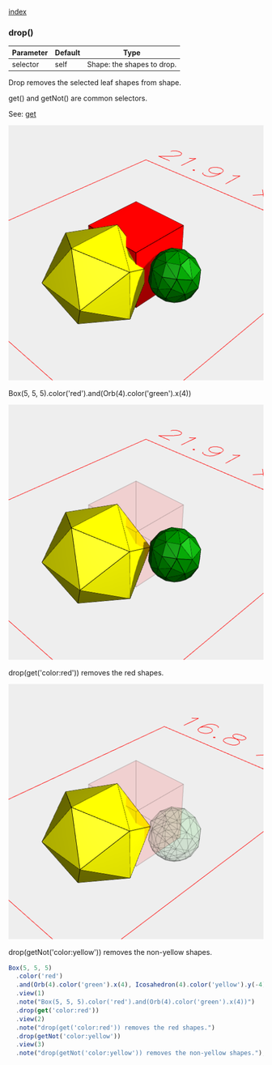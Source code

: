 [index](../../nb/api/index.md)
### drop()
Parameter|Default|Type
---|---|---
|selector|self|Shape: the shapes to drop.

Drop removes the selected leaf shapes from shape.

get() and getNot() are common selectors.

See: [get](../../nb/api/get.md)

![Image](drop.md.$2_1.png)

Box(5, 5, 5).color('red').and(Orb(4).color('green').x(4))

![Image](drop.md.$2_2.png)

drop(get('color:red')) removes the red shapes.

![Image](drop.md.$2_3.png)

drop(getNot('color:yellow')) removes the non-yellow shapes.

```JavaScript
Box(5, 5, 5)
  .color('red')
  .and(Orb(4).color('green').x(4), Icosahedron(4).color('yellow').y(-4))
  .view(1)
  .note("Box(5, 5, 5).color('red').and(Orb(4).color('green').x(4))")
  .drop(get('color:red'))
  .view(2)
  .note("drop(get('color:red')) removes the red shapes.")
  .drop(getNot('color:yellow'))
  .view(3)
  .note("drop(getNot('color:yellow')) removes the non-yellow shapes.");
```
